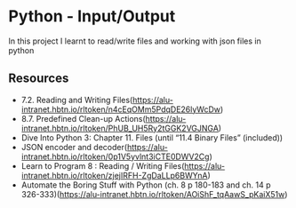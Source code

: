 # Python - Input/Output
In this project I learnt to read/write files and working with json files in python

## Resources

 - 7.2. Reading and Writing Files(https://alu-intranet.hbtn.io/rltoken/n4cEqOMm5PdqDE26lyWcDw)
 - 8.7. Predefined Clean-up Actions(https://alu-intranet.hbtn.io/rltoken/PhUB_UH5Ry2tGGK2VGJNGA)
 - Dive Into Python 3: Chapter 11. Files (until “11.4 Binary Files” (included))
 - JSON encoder and decoder(https://alu-intranet.hbtn.io/rltoken/0p1V5yvlnt3iCTE0DWV2Cg)
 - Learn to Program 8 : Reading / Writing Files(https://alu-intranet.hbtn.io/rltoken/zjejIRFH-ZgDaLLp6BWYnA)
 -  Automate the Boring Stuff with Python (ch. 8 p 180-183 and ch. 14 p 326-333)(https://alu-intranet.hbtn.io/rltoken/AOiShF_tqAawS_pKaiX51w)

